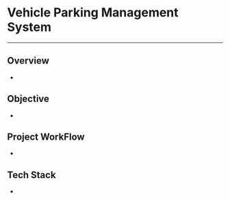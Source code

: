 # Vehicle Parking Management System
- - -

## Overview
- 

## Objective
-

## Project WorkFlow
-

## Tech Stack
-
